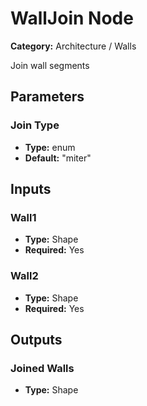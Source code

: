 
# WallJoin Node

**Category:** Architecture / Walls

Join wall segments

## Parameters


### Join Type
- **Type:** enum
- **Default:** "miter"





## Inputs


### Wall1
- **Type:** Shape
- **Required:** Yes



### Wall2
- **Type:** Shape
- **Required:** Yes



## Outputs


### Joined Walls
- **Type:** Shape





